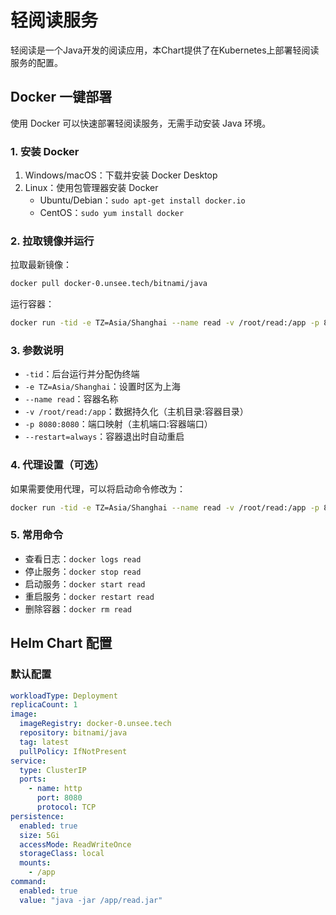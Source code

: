 # 轻阅读服务

轻阅读是一个Java开发的阅读应用，本Chart提供了在Kubernetes上部署轻阅读服务的配置。

## Docker 一键部署

使用 Docker 可以快速部署轻阅读服务，无需手动安装 Java 环境。

### 1. 安装 Docker
1. Windows/macOS：下载并安装 Docker Desktop
2. Linux：使用包管理器安装 Docker
   - Ubuntu/Debian：`sudo apt-get install docker.io`
   - CentOS：`sudo yum install docker`

### 2. 拉取镜像并运行
拉取最新镜像：
```bash
docker pull docker-0.unsee.tech/bitnami/java
```

运行容器：
```bash
docker run -tid -e TZ=Asia/Shanghai --name read -v /root/read:/app -p 8080:8080 --restart=always docker-0.unsee.tech/bitnami/java java -jar /app/read.jar
```

### 3. 参数说明
- `-tid`：后台运行并分配伪终端
- `-e TZ=Asia/Shanghai`：设置时区为上海
- `--name read`：容器名称
- `-v /root/read:/app`：数据持久化（主机目录:容器目录）
- `-p 8080:8080`：端口映射（主机端口:容器端口）
- `--restart=always`：容器退出时自动重启

### 4. 代理设置（可选）
如果需要使用代理，可以将启动命令修改为：
```bash
docker run -tid -e TZ=Asia/Shanghai --name read -v /root/read:/app -p 8080:8080 --restart=always docker-0.unsee.tech/bitnami/java java -Dhttp.proxyHost=127.0.0.1 -Dhttp.proxyPort=1080 -Dhttps.proxyHost=127.0.0.1 -Dhttps.proxyPort=1080 -jar /app/read.jar
```

### 5. 常用命令
- 查看日志：`docker logs read`
- 停止服务：`docker stop read`
- 启动服务：`docker start read`
- 重启服务：`docker restart read`
- 删除容器：`docker rm read`

## Helm Chart 配置

### 默认配置

```yaml
workloadType: Deployment
replicaCount: 1
image:
  imageRegistry: docker-0.unsee.tech
  repository: bitnami/java
  tag: latest
  pullPolicy: IfNotPresent
service:
  type: ClusterIP
  ports:
    - name: http
      port: 8080
      protocol: TCP
persistence:
  enabled: true
  size: 5Gi
  accessMode: ReadWriteOnce
  storageClass: local
  mounts:
    - /app
command:
  enabled: true
  value: "java -jar /app/read.jar"
``` 